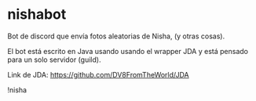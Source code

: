 # nishabot
Bot de discord que envía fotos aleatorias de Nisha, (y otras cosas).

El bot está escrito en Java usando usando el wrapper JDA y está pensado para un solo servidor (guild).

Link de JDA: https://github.com/DV8FromTheWorld/JDA

!nisha
